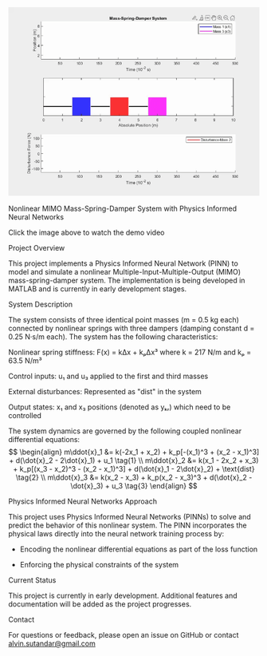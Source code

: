 ![Mass Spring Damper Animation](3c8332237d0380.gif)

Nonlinear MIMO Mass-Spring-Damper System with Physics Informed Neural Networks

Click the image above to watch the demo video

Project Overview

This project implements a Physics Informed Neural Network (PINN) to model and simulate a nonlinear Multiple-Input-Multiple-Output (MIMO) mass-spring-damper system. The implementation is being developed in MATLAB and is currently in early development stages.

System Description

The system consists of three identical point masses (m = 0.5 kg each) connected by nonlinear springs with three dampers (damping constant d = 0.25 N·s/m each). The system has the following characteristics:

Nonlinear spring stiffness: F(x) = kΔx + kₚΔx³ where k = 217 N/m and kₚ = 63.5 N/m³

Control inputs: u₁ and u₃ applied to the first and third masses

External disturbances: Represented as "dist" in the system

Output states: x₁ and x₃ positions (denoted as yₖᵣ) which need to be controlled

The system dynamics are governed by the following coupled nonlinear differential equations:
$$
\begin{align}
m\ddot{x}_1 &= k(-2x_1 + x_2) + k_p[-(x_1)^3 + (x_2 - x_1)^3] + d(\dot{x}_2 - 2\dot{x}_1) + u_1 \tag{1} \\
m\ddot{x}_2 &= k(x_1 - 2x_2 + x_3) + k_p[(x_3 - x_2)^3 - (x_2 - x_1)^3] + d(\dot{x}_1 - 2\dot{x}_2) + \text{dist} \tag{2} \\
m\ddot{x}_3 &= k(x_2 - x_3) + k_p(x_2 - x_3)^3 + d(\dot{x}_2 - \dot{x}_3) + u_3 \tag{3}
\end{align}
$$

Physics Informed Neural Networks Approach

This project uses Physics Informed Neural Networks (PINNs) to solve and predict the behavior of this nonlinear system. The PINN incorporates the physical laws directly into the neural network training process by:

- Encoding the nonlinear differential equations as part of the loss function

- Enforcing the physical constraints of the system

Current Status

This project is currently in early development. Additional features and documentation will be added as the project progresses.

Contact

For questions or feedback, please open an issue on GitHub or contact alvin.sutandar@gmail.com
